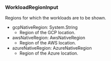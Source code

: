### WorkloadRegionInput
Regions for which the workloads are to be shown.

- gcpNativeRegion: System.String
  - Region of the GCP location.
- awsNativeRegion: AwsNativeRegion
  - Region of the AWS location.
- azureNativeRegion: AzureNativeRegion
  - Region of the Azure location.
